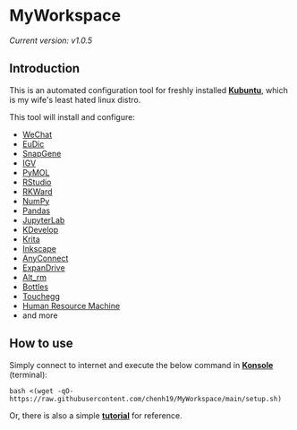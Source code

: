 # MyWorkspace
*Current version: v1.0.5*  

## Introduction
This is an automated configuration tool for freshly installed [**Kubuntu**](https://kubuntu.org/), which is my wife's least hated linux distro.  
  
This tool will install and configure:
- [WeChat](https://www.wechat.com/)
- [EuDic](https://www.eudic.net/)
- [SnapGene](https://www.snapgene.com/)
- [IGV](https://software.broadinstitute.org/software/igv/)
- [PyMOL](https://pymol.org/)
- [RStudio](https://www.rstudio.com/)
- [RKWard](https://rkward.kde.org/)
- [NumPy](https://numpy.org/)
- [Pandas](https://pandas.pydata.org/)
- [JupyterLab](https://github.com/jupyterlab/jupyterlab-desktop)
- [KDevelop](https://www.kdevelop.org/)
- [Krita](https://krita.org/)
- [Inkscape](https://inkscape.org/)
- [AnyConnect](https://www.cisco.com/c/en/us/products/security/anyconnect-secure-mobility-client)
- [ExpanDrive](https://www.expandrive.com/)
- [Alt_rm](https://github.com/chenh19/alt_rm)
- [Bottles](https://usebottles.com/)
- [Touchegg](https://github.com/JoseExposito/touchegg)
- [Human Resource Machine](https://tomorrowcorporation.com/humanresourcemachine)
- and more

## How to use
Simply connect to internet and execute the below command in [**Konsole**](https://konsole.kde.org/) (terminal): 
```
bash <(wget -qO- https://raw.githubusercontent.com/chenh19/MyWorkspace/main/setup.sh)
```
Or, there is also a simple [**tutorial**](https://chenh19.github.io/MyWorkspace/) for reference.
